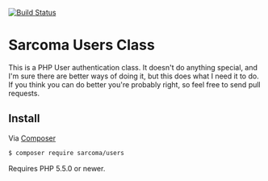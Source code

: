 [![Build Status](https://travis-ci.org/sarcoma/Sarcoma-User-Class.svg?branch=master)](https://travis-ci.org/sarcoma/Sarcoma-User-Class)
# Sarcoma Users Class
This is a PHP User authentication class. It doesn't do anything special, and I'm sure there are better ways of doing it, but this does what I need it to do. If you think you can do better you're probably right, so feel free to send pull requests.

## Install

Via [Composer](https://getcomposer.org/)

```bash
$ composer require sarcoma/users
```

Requires PHP 5.5.0 or newer.